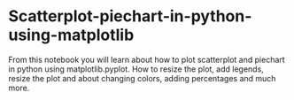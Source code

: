 # Scatterplot-piechart-in-python-using-matplotlib
From this notebook you will learn about how to plot scatterplot and piechart in python using matplotlib.pyplot. How to resize the plot, add legends, resize the plot and about changing colors, adding percentages and much more.
